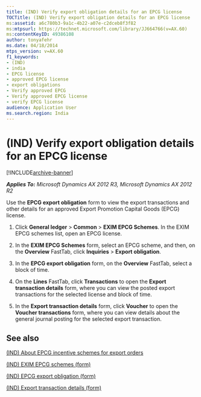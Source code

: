 ```yaml
---
title: (IND) Verify export obligation details for an EPCG license
TOCTitle: (IND) Verify export obligation details for an EPCG license
ms:assetid: a6c780b3-9a1c-4b22-a07e-c2dceb8f3f82
ms:mtpsurl: https://technet.microsoft.com/library/JJ664766(v=AX.60)
ms:contentKeyID: 49386108
author: tonyafehr
ms.date: 04/18/2014
mtps_version: v=AX.60
f1_keywords:
- (IND)
- india
- EPCG license
- approved EPCG license
- export obligations
- Verify approved EPCG
- Verify approved EPCG license
- verify EPCG license
audience: Application User
ms.search.region: India
---
```


# (IND) Verify export obligation details for an EPCG license 


[!INCLUDE[archive-banner](includes/archive-banner.md)]


_**Applies To:** Microsoft Dynamics AX 2012 R3, Microsoft Dynamics AX 2012 R2_

Use the **EPCG export obligation** form to view the export transactions and other details for an approved Export Promotion Capital Goods (EPCG) license.

1.  Click **General ledger** \> **Common** \> **EXIM EPCG Schemes**. In the EXIM EPCG schemes list, open an EPCG license.

2.  In the **EXIM EPCG Schemes** form, select an EPCG scheme, and then, on the **Overview** FastTab, click **Inquiries** \> **Export obligation**.

3.  In the **EPCG export obligation** form, on the **Overview** FastTab, select a block of time.

4.  On the **Lines** FastTab, click **Transactions** to open the **Export transaction details** form, where you can view the posted export transactions for the selected license and block of time.

5.  In the **Export transaction details** form, click **Voucher** to open the **Voucher transactions** form, where you can view details about the general journal posting for the selected export transaction.

## See also

[(IND) About EPCG incentive schemes for export orders](ind-about-epcg-incentive-schemes-for-export-orders.md)

[(IND) EXIM EPCG schemes (form)](https://technet.microsoft.com/library/jj677817\(v=ax.60\))

[(IND) EPCG export obligation (form)](https://technet.microsoft.com/library/jj677936\(v=ax.60\))

[(IND) Export transaction details (form)](https://technet.microsoft.com/library/jj664611\(v=ax.60\))

  


